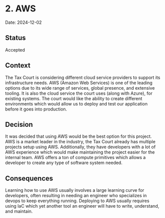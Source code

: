 # 2. AWS

Date: 2024-12-02

## Status

Accepted

## Context

The Tax Court is considering different cloud service providers to support its infrastructure needs. AWS (Amazon Web Services) is one of the leading options due to its wide range of services, global presence, and extensive tooling.  It is also the cloud service the court uses (along with Azure), for existing systems.  The court would like the ability to create different environments which would allow us to deploy and test our application before it goes into production.

## Decision

It was decided that using AWS would be the best option for this project.  AWS is a market leader in the industry, the Tax Court already has multiple projects setup using AWS.  Additionally, they have developers with a lot of AWS experience which would make maintaining the project easier for the internal team.  AWS offers a ton of compute primitives which allows a developer to create any type of software system needed.

## Consequences

Learning how to use AWS usually involves a large learning curve for developers, often resulting in needing an engineer who specializes in devops to keep everything running.  Deploying to AWS usually requires using IaC which yet another tool an engineer will have to write, understand, and maintain.
